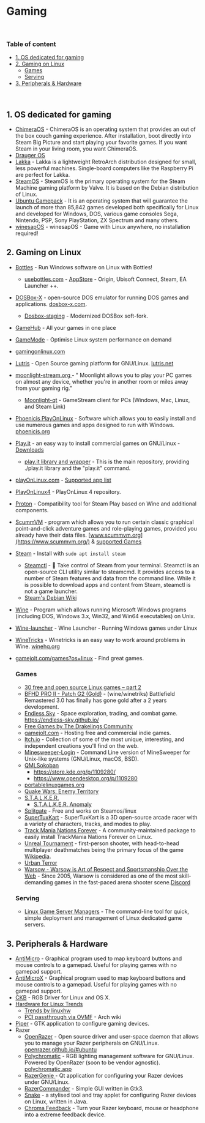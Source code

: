 # Gaming

<br>

### Table of content
- [1. OS dedicated for gaming](#1-os-dedicated-for-gaming)
- [2. Gaming on Linux](#2-gaming-on-linux)
  - [Games](#games)
  - [Serving](#serving)
- [3. Peripherals & Hardware](#3-peripherals--hardware)

<br>

## 1. OS dedicated for gaming
- [ChimeraOS](https://chimeraos.org) - ChimeraOS is an operating system that provides an out of the box couch gaming experience. After installation, boot directly into Steam Big Picture and start playing your favorite games. If you want Steam in your living room, you want ChimeraOS.
- [Drauger OS](https://draugeros.org/)
- [Lakka](http://www.lakka.tv/) - Lakka is a lightweight RetroArch distribution designed for small, less powerful machines. Single-board computers like the Raspberry Pi are perfect for Lakka. 
- [SteamOS](https://store.steampowered.com/steamos) - SteamOS is the primary operating system for the Steam Machine gaming platform by Valve. It is based on the Debian distribution of Linux.
- [Ubuntu Gamepack](https://ualinux.com/en/ubuntu-gamepack) - It is an operating system that will guarantee the launch of more than 85,842 games developed both specifically for Linux and developed for Windows, DOS, various game consoles Sega, Nintendo, PSP, Sony PlayStation, ZX Spectrum and many others.
- [winesapOS](https://github.com/LukeShortCloud/winesapOS) - winesapOS - Game with Linux anywhere, no installation required! 

## 2. Gaming on Linux
- [Bottles](https://flathub.org/apps/details/com.usebottles.bottles) - Run Windows software on Linux with Bottles!
  - [usebottles.com](https://usebottles.com/) - [AppStore](https://usebottles.com/appstore/) - Origin, Ubisoft Connect, Steam, EA Launcher ++.
- [DOSBox-X](https://github.com/joncampbell123/dosbox-x) - open-source DOS emulator for running DOS games and applications. [dosbox-x.com](https://dosbox-x.com/).
  - [Dosbox-staging](https://github.com/dosbox-staging/dosbox-staging) - Modernized DOSBox soft-fork.
- [GameHub](https://github.com/tkashkin/GameHub) - All your games in one place
- [GameMode](https://github.com/FeralInteractive/gamemode) - Optimise Linux system performance on demand
- [gamingonlinux.com](https://www.gamingonlinux.com/)
- [Lutris](https://github.com/lutris/lutris) - Open Source gaming platform for GNU/Linux. [lutris.net](https://lutris.net/)
- [moonlight-stream.org ](https://moonlight-stream.org/) - " Moonlight allows you to play your PC games on almost any device, whether you're in another room or miles away from your gaming rig."
  - [Moonlight-qt](https://github.com/moonlight-stream/moonlight-qt) - GameStream client for PCs (Windows, Mac, Linux, and Steam Link)
- [Phoenicis PlayOnLinux](https://github.com/PhoenicisOrg/phoenicis) - Software which allows you to easily install and use numerous games and apps designed to run with Windows. [phoenicis.org](https://phoenicis.org/)
- [Play.it](https://forge.dotslashplay.it/play.it) - an easy way to install commercial games on GNU/Linux - [Downloads](https://forge.dotslashplay.it/play.it/downloads)
  - [play.it library and wrapper](https://forge.dotslashplay.it/play.it/scripts) - This is the main repository, providing ./play.it library and the "play.it" command.
- [playOnLinux.com](https://www.playonlinux.com/en/) - [Supported app list](https://www.playonlinux.com/en/supported_apps-1-0.html)
- [PlayOnLinux4](https://github.com/PlayOnLinux/POL-POM-4) - PlayOnLinux 4 repository.
- [Proton](https://github.com/ValveSoftware/Proton) - Compatibility tool for Steam Play based on Wine and additional components.
- [ScummVM](https://github.com/scummvm/scummvm) - program which allows you to run certain classic graphical point-and-click adventure games and role-playing games, provided you already have their data files. [www.scummvm.org](https://www.scummvm.org/) & [supported Games](https://wiki.scummvm.org/index.php?title=Category:Supported_Games)
- [Steam](https://store.steampowered.com/) - Install with `sudo apt install steam`
  - [Steamctl](https://github.com/ValvePython/steamctl) - 🤸 Take control of Steam from your terminal. Steamctl is an open-source CLI utility similar to steamcmd. It provides access to a number of Steam features and data from the command line. While it is possible to download apps and content from Steam, steamctl is not a game launcher.
  - [Steam's Debian Wiki](https://wiki.debian.org/Steam#Basic_installation)
- [Wine](https://github.com/wine-mirror/wine) - Program which allows running Microsoft Windows programs (including DOS, Windows 3.x, Win32, and Win64 executables) on Unix.
- [Wine-launcher](https://github.com/hitman249/wine-launcher) - Wine Launcher - Running Windows games under Linux
- [WineTricks](https://github.com/Winetricks/winetricks) - Winetricks is an easy way to work around problems in Wine. [winehq.org](https://wiki.winehq.org/Winetricks)
- [gamejolt.com/games?os=linux](https://gamejolt.com/games?os=linux) - Find great games.

  ### Games
   - [30 free and open source Linux games – part 2 ](https://github.blog/2021-08-26-30-free-and-open-source-linux-games-part-2/)
   - [BFHD PRO II - Patch G2 (Gold)](https://www.moddb.com/mods/battlefield-hd-remastered-3/downloads/bfhd-pro-ii-patch-g-gold) - (wine/winetriks) Battlefield Remastered 3.0 has finally has gone gold after a 2 years development.
   - [Endless Sky](https://github.com/endless-sky/endless-sky) - Space exploration, trading, and combat game. https://endless-sky.github.io/
   - [Free Games by The Drakelings Community](https://drakelings.bluedrake42.com/index.php?/category/1-free-games/)
   - [gamejolt.com](https://gamejolt.com) - Hosting free and commercial indie games.
   - [Itch.io](https://itch.io/) - Collection of some of the most unique, interesting, and independent creations you'll find on the web.
   - [Minesweeper-Login](https://github.com/OGoodness/Minesweeper-Login) - Command Line version of MineSweeper for Unix-like systems (GNU/Linux, macOS, BSD).
   - [QMLSokoban](https://github.com/yzhs/qmlsokoban)
     - https://store.kde.org/p/1109280/
     - https://www.opendesktop.org/p/1109280
   - [portablelinuxgames.org](https://portablelinuxgames.org/)
   - [Quake Wars: Enemy Territory](https://www.splashdamage.com/games/enemy-territory-quake-wars/)
   - [S.T.A.L.K.E.R.]()
     - [S.T.A.L.K.E.R. Anomaly ](https://drakelings.bluedrake42.com/index.php?/blogs/entry/11-i-cant-believe-this-full-game-is-free/)
   - [Splitgate](https://store.steampowered.com/app/677620/Splitgate/) - Free and works on Steamos/linux
   - [SuperTuxKart](https://snapcraft.io/supertuxkart) - SuperTuxKart is a 3D open-source arcade racer with a variety of characters, tracks, and modes to play.
   - [Track Mania Nations Forever](https://github.com/snapcrafters/tmnationsforever) - A community-maintained package to easily install TrackMania Nations Forever on Linux.
   - [Unreal Tournament](https://www.epicgames.com/unrealtournament/en-US/) - first-person shooter, with head-to-head multiplayer deathmatches being the primary focus of the game [Wikipedia](https://en.wikipedia.org./wiki/Unreal_tournament).
   - [Urban Terror](https://www.urbanterror.info/home/)
   - [Warsow - Warsow is Art of Respect and Sportsmanship Over the Web](https://warsow.net/) - Since 2005, Warsow is considered as one of the most skill-demanding games in the fast-paced arena shooter scene.[Discord](https://discord.com/invite/Z9UgZZM)

  ### Serving
  - [Linux Game Server Managers](https://linuxgsm.com/) - The command-line tool for quick, simple deployment and management of Linux dedicated game servers.


## 3. Peripherals & Hardware
- [AntiMicro](https://github.com/AntiMicro/antimicro) - Graphical program used to map keyboard buttons and mouse controls to a gamepad. Useful for playing games with no gamepad support.
- [AntiMicroX](https://github.com/AntiMicroX/antimicrox) - Graphical program used to map keyboard buttons and mouse controls to a gamepad. Useful for playing games with no gamepad support.
- [CKB](https://github.com/ccMSC/ckb) - RGB Driver for Linux and OS X.
- [Hardware for Linux Trends](https://linux-hardware.org/?view=trends)
  - [Trends by linuxhw](https://github.com/linuxhw/Trends)
  - [PCI passthrough via OVMF](https://wiki.archlinux.org/title/PCI_passthrough_via_OVMF) - Arch wiki
- [Piper](https://github.com/libratbag/piper) - GTK application to configure gaming devices.
- Razer
  - [OpenRazer](https://openrazer.github.io/) - Open source driver and user-space daemon that allows you to manage your Razer peripherals on GNU/Linux. [openrazer.github.io/#ubuntu](https://openrazer.github.io/#ubuntu)
  - [Polychromatic](https://github.com/polychromatic/polychromatic) - RGB lighting management software for GNU/Linux. Powered by OpenRazer (soon to be vendor agnostic). [polychromatic.app](https://polychromatic.app)
  - [RazerGenie ](https://github.com/z3ntu/RazerGenie) - Qt application for configuring your Razer devices under GNU/Linux.
  - [RazerCommander](https://github.com/GabMus/razerCommander) - Simple GUI written in Gtk3.
  - [Snake](http://bithatch.co.uk/snake.html) - a stylised tool and tray applet for configuring Razer devices on Linux, written in Java.
  - [Chroma Feedback](https://github.com/redaxmedia/chroma-feedback) - Turn your Razer keyboard, mouse or headphone into a extreme feedback device.
